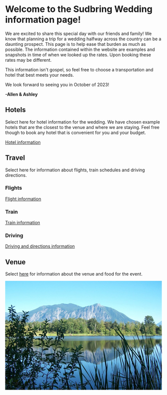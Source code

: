 # Welcome to the Sudbring Wedding information page!

We are excited to share this special day with our friends and family! We know that planning a trip for a wedding halfway across the country can be a daunting prospect. This page is to help ease that burden as much as possible. The information contained within the website are examples and snapshots in time of when we looked up the rates. Upon booking these rates may be different.

This information isn't gospel, so feel free to choose a transportation and hotel that best meets your needs.

We look forward to seeing you in October of 2023!

**-Allen & Ashley**

## Hotels

Select here for hotel information for the wedding. We have chosen example hotels that are the closest to the venue and where we are staying. Feel free though to book any hotel that is convenient for you and your budget.

[Hotel information](hotels.md)

## Travel

Select here for information about flights, train schedules and driving directions. 

### Flights

[Flight information](flights.md)

### Train

[Train information](train.md)

### Driving

[Driving and directions information](driving.md)
## Venue

Select [here](venue.md) for information about the venue and food for the event.

 [![Picture of mountain in North Bend](/media/north-bend.jpg)](venue.md)
